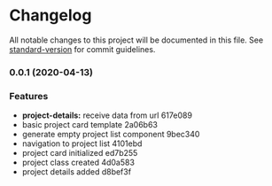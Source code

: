 # Changelog

All notable changes to this project will be documented in this file. See [standard-version](https://github.com/conventional-changelog/standard-version) for commit guidelines.

### 0.0.1 (2020-04-13)


### Features

* **project-details:** receive data from url 617e089
* basic project card template 2a06b63
* generate empty project list component 9bec340
* navigation to project list 4101ebd
* project card initialized ed7b255
* project class created 4d0a583
* project details added d8bef3f
